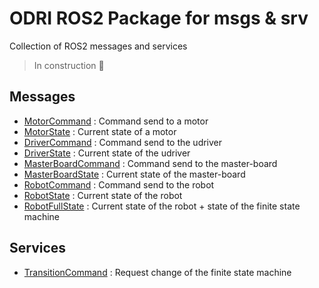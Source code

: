 # ODRI ROS2 Package for msgs & srv

Collection of ROS2 messages and services

> In construction :construction_worker:

## Messages

- [MotorCommand](interfaces/msg/MotorCommand.msg) : Command send to a motor
- [MotorState](interfaces/msg/MotorState.msg) : Current state of a motor
- [DriverCommand](interfaces/msg/DriverCommand.msg) : Command send to the udriver
- [DriverState](interfaces/msg/DriverState.msg) : Current state of the udriver
- [MasterBoardCommand](interfaces/msg/MasterBoardCommand.msg) : Command send to the master-board
- [MasterBoardState](interfaces/msg/MasterBoardState.msg) : Current state of the master-board
- [RobotCommand](interfaces/msg/RobotCommand.msg) : Command send to the robot
- [RobotState](interfaces/msg/RobotState.msg) : Current state of the robot
- [RobotFullState](interfaces/msg/RobotFullState.msg) : Current state of the robot + state of the finite state machine

## Services

- [TransitionCommand](interfaces/srv/TransitionCommand.srv) : Request change of the finite state machine
